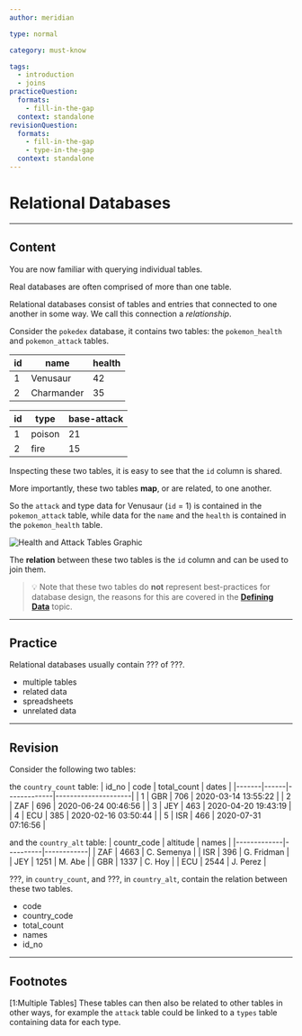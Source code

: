 ```yaml
---
author: meridian

type: normal

category: must-know

tags:
  - introduction
  - joins
practiceQuestion:
  formats:
    - fill-in-the-gap
  context: standalone
revisionQuestion:
  formats:
    - fill-in-the-gap
    - type-in-the-gap
  context: standalone
---
```


# Relational Databases

---

## Content

You are now familiar with querying individual tables.

Real databases are often comprised of more than one table. 

Relational databases consist of tables and entries that connected to one another in some way. We call this connection a *relationship*.

Consider the `pokedex` database, it contains two tables: the `pokemon_health` and `pokemon_attack` tables.

| id | name       | health |
|----|------------|--------|
| 1  | Venusaur   | 42     |
| 2  | Charmander | 35     |

| id | type   | base-attack |
|----|--------|-------------|
| 1  | poison | 21          |
| 2  | fire   | 15          |

Inspecting these two tables, it is easy to see that the `id` column is shared.

More importantly, these two tables **map**, or are related, to one another. 

So the `attack` and type data for Venusaur (`id` = 1) is contained in the `pokemon_attack` table,
while data for the `name` and the `health` is contained in the `pokemon_health` table.

![Health and Attack Tables Graphic](https://img.enkipro.com/2d381a48dbcfcb92827e8fca3b95c450.png)

The **relation** between these two tables is the `id` column and can be used to join them.

> 💡 Note that these two tables do **not** represent best-practices for database design, the reasons for this are covered in the [**Defining Data**](https://app.enkipro.com/course/ddl) topic.

---

## Practice

Relational databases usually contain ??? of ???.

- multiple tables
- related data
- spreadsheets
- unrelated data

---

## Revision

Consider the following two tables:

the `country_count` table:
| id_no | code | total_count | dates               |
|-------|------|-------------|---------------------|
| 1     | GBR  | 706         | 2020-03-14 13:55:22 |
| 2     | ZAF  | 696         | 2020-06-24 00:46:56 |
| 3     | JEY  | 463         | 2020-04-20 19:43:19 |
| 4     | ECU  | 385         | 2020-02-16 03:50:44 |
| 5     | ISR  | 466         | 2020-07-31 07:16:56 |

and the `country_alt` table:
| countr_code | altitude | names      |
|-------------|----------|------------|
| ZAF         | 4663     | C. Semenya |
| ISR         | 396      | G. Fridman |
| JEY         | 1251     | M. Abe     |
| GBR         | 1337     | C. Hoy     |
| ECU         | 2544     | J. Perez   |


???, in `country_count`, and ???, in `country_alt`, contain the relation between these two tables.

- code
- country_code
- total_count
- names
- id_no

---

## Footnotes
[1:Multiple Tables]
These tables can then also be related to other tables in other ways, for example 
the `attack` table could be linked to a `types` table containing data for each type.